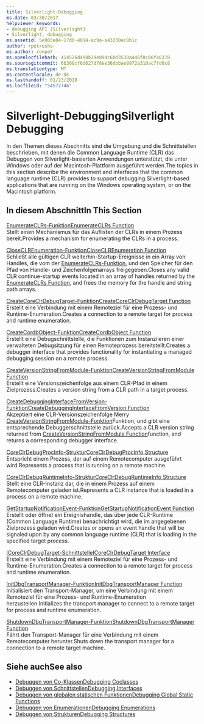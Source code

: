 ```yaml
---
title: Silverlight-Debugging
ms.date: 03/30/2017
helpviewer_keywords:
- debugging API [Silverlight]
- Silverlight, debugging
ms.assetid: 5e903e04-17d0-4014-ac9a-a43330ec8b1c
author: rpetrusha
ms.author: ronpet
ms.openlocfilehash: 414526d498b39e894c6bd3530a446f8c06f46378
ms.sourcegitcommit: 6b308cf6d627d78ee36dbbae8972a310ac7fd6c8
ms.translationtype: MT
ms.contentlocale: de-DE
ms.lasthandoff: 01/23/2019
ms.locfileid: "54572746"
---
```

# <a name="silverlight-debugging"></a><span data-ttu-id="1f5dc-102">Silverlight-Debugging</span><span class="sxs-lookup"><span data-stu-id="1f5dc-102">Silverlight Debugging</span></span>
<span data-ttu-id="1f5dc-103">In den Themen dieses Abschnitts sind die Umgebung und die Schnittstellen beschrieben, mit denen die Common Language Runtime (CLR) das Debuggen von Silverlight-basierten Anwendungen unterstützt, die unter Windows oder auf der Macintosh-Plattform ausgeführt werden.</span><span class="sxs-lookup"><span data-stu-id="1f5dc-103">The topics in this section describe the environment and interfaces that the common language runtime (CLR) provides to support debugging Silverlight-based applications that are running on the Windows operating system, or on the Macintosh platform.</span></span>  
  
## <a name="in-this-section"></a><span data-ttu-id="1f5dc-104">In diesem Abschnitt</span><span class="sxs-lookup"><span data-stu-id="1f5dc-104">In This Section</span></span>  
 [<span data-ttu-id="1f5dc-105">EnumerateCLRs-Funktion</span><span class="sxs-lookup"><span data-stu-id="1f5dc-105">EnumerateCLRs Function</span></span>](../../../../docs/framework/unmanaged-api/debugging/enumerateclrs-function.md)  
 <span data-ttu-id="1f5dc-106">Stellt einen Mechanismus für das Auflisten der CLRs in einem Prozess bereit.</span><span class="sxs-lookup"><span data-stu-id="1f5dc-106">Provides a mechanism for enumerating the CLRs in a process.</span></span>  
  
 [<span data-ttu-id="1f5dc-107">CloseCLREnumeration-Funktion</span><span class="sxs-lookup"><span data-stu-id="1f5dc-107">CloseCLREnumeration Function</span></span>](../../../../docs/framework/unmanaged-api/debugging/closeclrenumeration-function.md)  
 <span data-ttu-id="1f5dc-108">Schließt alle gültigen CLR weiterhin-Startup-Ereignisse in ein Array von Handles, die vom der [EnumerateCLRs-Funktion](../../../../docs/framework/unmanaged-api/debugging/enumerateclrs-function.md), und den Speicher für den Pfad von Handle- und Zeichenfolgenarrays freigegeben.</span><span class="sxs-lookup"><span data-stu-id="1f5dc-108">Closes any valid CLR continue-startup events located in an array of handles returned by the [EnumerateCLRs Function](../../../../docs/framework/unmanaged-api/debugging/enumerateclrs-function.md), and frees the memory for the handle and string path arrays.</span></span>  
  
 [<span data-ttu-id="1f5dc-109">CreateCoreClrDebugTarget-Funktion</span><span class="sxs-lookup"><span data-stu-id="1f5dc-109">CreateCoreClrDebugTarget Function</span></span>](../../../../docs/framework/unmanaged-api/debugging/createcoreclrdebugtarget-function.md)  
 <span data-ttu-id="1f5dc-110">Erstellt eine Verbindung mit einem Remoteziel für eine Prozess- und Runtime-Enumeration.</span><span class="sxs-lookup"><span data-stu-id="1f5dc-110">Creates a connection to a remote target for process and runtime enumeration.</span></span>  
  
 [<span data-ttu-id="1f5dc-111">CreateCordbObject-Funktion</span><span class="sxs-lookup"><span data-stu-id="1f5dc-111">CreateCordbObject Function</span></span>](../../../../docs/framework/unmanaged-api/debugging/createcordbobject-function.md)  
 <span data-ttu-id="1f5dc-112">Erstellt eine Debugschnittstelle, die Funktionen zum Instanziieren einer verwalteten Debugsitzung für einen Remoteprozess bereitstellt.</span><span class="sxs-lookup"><span data-stu-id="1f5dc-112">Creates a debugger interface that provides functionality for instantiating a managed debugging session on a remote process.</span></span>  
  
 [<span data-ttu-id="1f5dc-113">CreateVersionStringFromModule-Funktion</span><span class="sxs-lookup"><span data-stu-id="1f5dc-113">CreateVersionStringFromModule Function</span></span>](../../../../docs/framework/unmanaged-api/debugging/createversionstringfrommodule-function.md)  
 <span data-ttu-id="1f5dc-114">Erstellt eine Versionszeichenfolge aus einem CLR-Pfad in einem Zielprozess.</span><span class="sxs-lookup"><span data-stu-id="1f5dc-114">Creates a version string from a CLR path in a target process.</span></span>  
  
 [<span data-ttu-id="1f5dc-115">CreateDebuggingInterfaceFromVersion-Funktion</span><span class="sxs-lookup"><span data-stu-id="1f5dc-115">CreateDebuggingInterfaceFromVersion Function</span></span>](../../../../docs/framework/unmanaged-api/debugging/createdebugginginterfacefromversion-function-for-silverlight.md)  
 <span data-ttu-id="1f5dc-116">Akzeptiert eine CLR-Versionszeichenfolge Merry [CreateVersionStringFromModule-Funktion](../../../../docs/framework/unmanaged-api/debugging/createversionstringfrommodule-function.md)Funktion, und gibt eine entsprechende Debuggerschnittstelle zurück.</span><span class="sxs-lookup"><span data-stu-id="1f5dc-116">Accepts a CLR version string returned from [CreateVersionStringFromModule Function](../../../../docs/framework/unmanaged-api/debugging/createversionstringfrommodule-function.md)function, and returns a corresponding debugger interface.</span></span>  
  
 [<span data-ttu-id="1f5dc-117">CoreClrDebugProcInfo-Struktur</span><span class="sxs-lookup"><span data-stu-id="1f5dc-117">CoreClrDebugProcInfo Structure</span></span>](../../../../docs/framework/unmanaged-api/debugging/coreclrdebugprocinfo-structure.md)  
 <span data-ttu-id="1f5dc-118">Entspricht einem Prozess, der auf einem Remotecomputer ausgeführt wird.</span><span class="sxs-lookup"><span data-stu-id="1f5dc-118">Represents a process that is running on a remote machine.</span></span>  
  
 [<span data-ttu-id="1f5dc-119">CoreClrDebugRuntimeInfo-Struktur</span><span class="sxs-lookup"><span data-stu-id="1f5dc-119">CoreClrDebugRuntimeInfo Structure</span></span>](../../../../docs/framework/unmanaged-api/debugging/coreclrdebugruntimeinfo-structure.md)  
 <span data-ttu-id="1f5dc-120">Stellt eine CLR-Instanz dar, die in einem Prozess auf einem Remotecomputer geladen ist.</span><span class="sxs-lookup"><span data-stu-id="1f5dc-120">Represents a CLR instance that is loaded in a process on a remote machine.</span></span>  
  
 [<span data-ttu-id="1f5dc-121">GetStartupNotificationEvent-Funktion</span><span class="sxs-lookup"><span data-stu-id="1f5dc-121">GetStartupNotificationEvent Function</span></span>](../../../../docs/framework/unmanaged-api/debugging/getstartupnotificationevent-function.md)  
 <span data-ttu-id="1f5dc-122">Erstellt oder öffnet ein Ereignishandle, das über jede CLR-Runtime (Common Language Runtime) benachrichtigt wird, die im angegebenen Zielprozess geladen wird.</span><span class="sxs-lookup"><span data-stu-id="1f5dc-122">Creates or opens an event handle that will be signaled upon by any common language runtime (CLR) that is loading in the specified target process.</span></span>  
  
 [<span data-ttu-id="1f5dc-123">ICoreClrDebugTarget-Schnittstelle</span><span class="sxs-lookup"><span data-stu-id="1f5dc-123">ICoreClrDebugTarget Interface</span></span>](../../../../docs/framework/unmanaged-api/debugging/icoreclrdebugtarget-interface.md)  
 <span data-ttu-id="1f5dc-124">Erstellt eine Verbindung mit einem Remoteziel für eine Prozess- und Runtime-Enumeration.</span><span class="sxs-lookup"><span data-stu-id="1f5dc-124">Creates a connection to a remote target for process and runtime enumeration.</span></span>  
  
 [<span data-ttu-id="1f5dc-125">InitDbgTransportManager-Funktion</span><span class="sxs-lookup"><span data-stu-id="1f5dc-125">InitDbgTransportManager Function</span></span>](../../../../docs/framework/unmanaged-api/debugging/initdbgtransportmanager-function.md)  
 <span data-ttu-id="1f5dc-126">Initialisiert den Transport-Manager, um eine Verbindung mit einem Remoteziel für eine Prozess- und Runtime-Enumeration herzustellen.</span><span class="sxs-lookup"><span data-stu-id="1f5dc-126">Initializes the transport manager to connect to a remote target for process and runtime enumeration.</span></span>  
  
 [<span data-ttu-id="1f5dc-127">ShutdownDbgTransportManager-Funktion</span><span class="sxs-lookup"><span data-stu-id="1f5dc-127">ShutdownDbgTransportManager Function</span></span>](../../../../docs/framework/unmanaged-api/debugging/shutdowndbgtransportmanager-function.md)  
 <span data-ttu-id="1f5dc-128">Fährt den Transport-Manager für eine Verbindung mit einem Remotecomputer herunter.</span><span class="sxs-lookup"><span data-stu-id="1f5dc-128">Shuts down the transport manager for a connection to a remote target machine.</span></span>  
  
## <a name="see-also"></a><span data-ttu-id="1f5dc-129">Siehe auch</span><span class="sxs-lookup"><span data-stu-id="1f5dc-129">See also</span></span>
- [<span data-ttu-id="1f5dc-130">Debuggen von Co-Klassen</span><span class="sxs-lookup"><span data-stu-id="1f5dc-130">Debugging Coclasses</span></span>](../../../../docs/framework/unmanaged-api/debugging/debugging-coclasses.md)
- [<span data-ttu-id="1f5dc-131">Debuggen von Schnittstellen</span><span class="sxs-lookup"><span data-stu-id="1f5dc-131">Debugging Interfaces</span></span>](../../../../docs/framework/unmanaged-api/debugging/debugging-interfaces.md)
- [<span data-ttu-id="1f5dc-132">Debuggen von globalen statischen Funktionen</span><span class="sxs-lookup"><span data-stu-id="1f5dc-132">Debugging Global Static Functions</span></span>](../../../../docs/framework/unmanaged-api/debugging/debugging-global-static-functions.md)
- [<span data-ttu-id="1f5dc-133">Debuggen von Enumerationen</span><span class="sxs-lookup"><span data-stu-id="1f5dc-133">Debugging Enumerations</span></span>](../../../../docs/framework/unmanaged-api/debugging/debugging-enumerations.md)
- [<span data-ttu-id="1f5dc-134">Debuggen von Strukturen</span><span class="sxs-lookup"><span data-stu-id="1f5dc-134">Debugging Structures</span></span>](../../../../docs/framework/unmanaged-api/debugging/debugging-structures.md)
